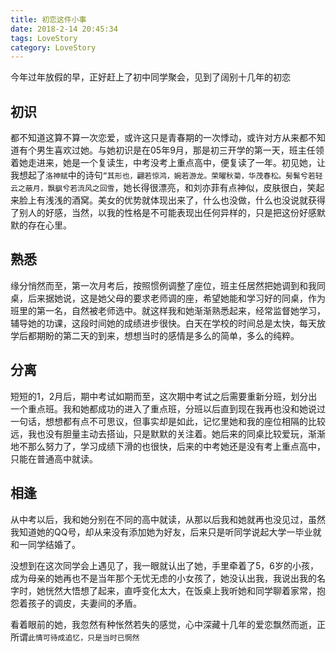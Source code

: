 ```yaml
---
title: 初恋这件小事
date: 2018-2-14 20:45:34
tags: LoveStory
category: LoveStory
---
```

今年过年放假的早，正好赶上了初中同学聚会，见到了阔别十几年的初恋

<!-- more -->

## 初识
都不知道这算不算一次恋爱，或许这只是青春期的一次悸动，或许对方从来都不知道有个男生喜欢过她。与她初识是在05年9月，那是初三开学的第一天，班主任领着她走进来，她是一个复读生，中考没考上重点高中，便复读了一年。初见她，让我想起了`洛神赋`中的诗句`“其形也，翩若惊鸿，婉若游龙。荣曜秋菊，华茂春松。髣髴兮若轻云之蔽月，飘飖兮若流风之回雪`，她长得很漂亮，和刘亦菲有点神似，皮肤很白，笑起来脸上有浅浅的酒窝。美女的优势就体现出来了，什么也没做，什么也没说就获得了别人的好感，当然，以我的性格是不可能表现出任何异样的，只是把这份好感默默的存在心里。

## 熟悉
缘分悄然而至，第一次月考后，按照惯例调整了座位，班主任居然把她调到和我同桌，后来据她说，这是她父母的要求老师调的座，希望她能和学习好的同桌，作为班里的第一名，自然被老师选中。就这样我和她渐渐熟悉起来，经常监督她学习，辅导她的功课，这段时间她的成绩进步很快。白天在学校的时间总是太快，每天放学后都期盼的第二天的到来，想想当时的感情是多么的简单，多么的纯粹。

## 分离
短短的1，2月后，期中考试如期而至，这次期中考试之后需要重新分班，划分出一个重点班。我和她都成功的进入了重点班，分班以后直到现在我再也没和她说过一句话，想想都有点不可思议，但事实却是如此，记忆里她和我的座位相隔的比较远，我也没有胆量主动去搭讪，只是默默的关注着。她后来的同桌比较爱玩，渐渐地不那么努力了，学习成绩下滑的也很快，后来的中考她还是没有考上重点高中，只能在普通高中就读。

## 相逢
从中考以后，我和她分别在不同的高中就读，从那以后我和她就再也没见过，虽然我知道她的QQ号，却从来没有添加她为好友，后来只是听同学说起大学一毕业就和一同学结婚了。

没想到在这次同学会上遇见了，我一眼就认出了她，手里牵着了5，6岁的小孩，成为母亲的她再也不是当年那个无忧无虑的小女孩了，她没认出我，我说出我的名字时，她恍然大悟想了起来，直呼变化太大，在饭桌上我听她和同学聊着家常，抱怨着孩子的调皮，夫妻间的矛盾。

看着眼前的她，我忽然有种怅然若失的感觉，心中深藏十几年的爱恋飘然而逝，正所谓`此情可待成追忆，只是当时已惘然`

